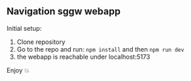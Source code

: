 ## Navigation sggw webapp

Initial setup:

1. Clone repository
2. Go to the repo and run:
   ``npm install``
   and then
   ``npm run dev``
3. the webapp is reachable under localhost:5173

Enjoy 💥